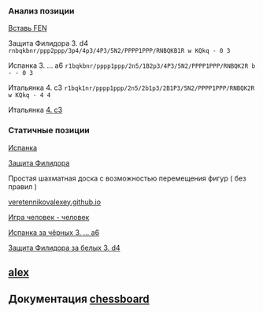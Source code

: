 ### Анализ позиции

[Вставь FEN](https://veretennikovalexey.github.io/5000-allow-fen-string.html)

Защита Филидора 3. d4 `rnbqkbnr/ppp2ppp/3p4/4p3/4P3/5N2/PPPP1PPP/RNBQKB1R w KQkq - 0 3`

Испанка 3. ... a6     `r1bqkbnr/pppp1ppp/2n5/1B2p3/4P3/5N2/PPPP1PPP/RNBQK2R b - - 0 3`

Итальянка 4. c3 `r1bqk1nr/pppp1ppp/2n5/2b1p3/2B1P3/5N2/PPPP1PPP/RNBQK2R w KQkq - 4 4`

Итальянка [4. c3](https://veretennikovalexey.github.io/5000-allow-fen-string.html?fen=r1bqk1nr/pppp1ppp/2n5/2b1p3/2B1P3/5N2/PPPP1PPP/RNBQK2R%20w%20KQkq%20-%204%204)


### Статичные позиции

[Испанка](https://veretennikovalexey.github.io/1002-fen-string.html?fen=r1bqkbnr/pppp1ppp/2n5/1B2p3/4P3/5N2/PPPP1PPP/RNBQK2R)

[Защита Филидора](https://veretennikovalexey.github.io/1002-fen-string.html?fen=rnbqkbnr/ppp2ppp/3p4/4p3/4P3/5N2/PPPP1PPP/RNBQKB1R)


Простая шахматная доска с возможностью перемещения фигур ( без правил ) 

[veretennikovalexey.github.io](https://veretennikovalexey.github.io/)

[Игра человек - человек](https://veretennikovalexey.github.io/5000-allow-legal-moves.html)

[Испанка за чёрных 3. ... a6](https://veretennikovalexey.github.io/5000-allow-legal-ispanka.html)

[Защита Филидора за белых 3. d4](https://veretennikovalexey.github.io/5000-allow-philidor-defence.html)

## [alex](https://veretennikovalexey.github.io/veretennikovalexey)


## Документация [chessboard](https://chessboardjs.com/v2/examples/1001-start-position)

<!--
**veretennikovalexey/veretennikovalexey** is a ✨ _special_ ✨ repository because its `README.md` (this file) appears on your GitHub profile.

Here are some ideas to get you started:

- 🔭 I’m currently working on ...
- 🌱 I’m currently learning ...
- 👯 I’m looking to collaborate on ...
- 🤔 I’m looking for help with ...
- 💬 Ask me about ...
- 📫 How to reach me: ...
- 😄 Pronouns: ...
- ⚡ Fun fact: ...
-->
